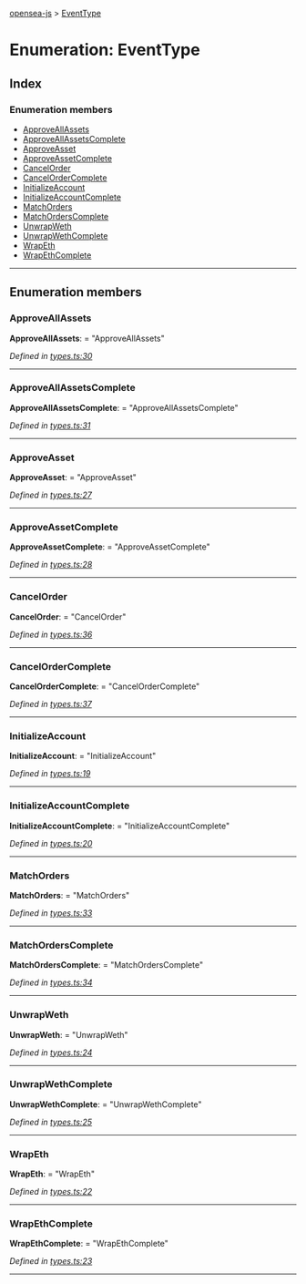 [opensea-js](../README.md) > [EventType](../enums/eventtype.md)

# Enumeration: EventType

## Index

### Enumeration members

* [ApproveAllAssets](eventtype.md#approveallassets)
* [ApproveAllAssetsComplete](eventtype.md#approveallassetscomplete)
* [ApproveAsset](eventtype.md#approveasset)
* [ApproveAssetComplete](eventtype.md#approveassetcomplete)
* [CancelOrder](eventtype.md#cancelorder)
* [CancelOrderComplete](eventtype.md#cancelordercomplete)
* [InitializeAccount](eventtype.md#initializeaccount)
* [InitializeAccountComplete](eventtype.md#initializeaccountcomplete)
* [MatchOrders](eventtype.md#matchorders)
* [MatchOrdersComplete](eventtype.md#matchorderscomplete)
* [UnwrapWeth](eventtype.md#unwrapweth)
* [UnwrapWethComplete](eventtype.md#unwrapwethcomplete)
* [WrapEth](eventtype.md#wrapeth)
* [WrapEthComplete](eventtype.md#wrapethcomplete)

---

## Enumeration members

<a id="approveallassets"></a>

###  ApproveAllAssets

**ApproveAllAssets**:  = "ApproveAllAssets"

*Defined in [types.ts:30](https://github.com/ProjectOpenSea/opensea-js/blob/4352cbd/src/types.ts#L30)*

___
<a id="approveallassetscomplete"></a>

###  ApproveAllAssetsComplete

**ApproveAllAssetsComplete**:  = "ApproveAllAssetsComplete"

*Defined in [types.ts:31](https://github.com/ProjectOpenSea/opensea-js/blob/4352cbd/src/types.ts#L31)*

___
<a id="approveasset"></a>

###  ApproveAsset

**ApproveAsset**:  = "ApproveAsset"

*Defined in [types.ts:27](https://github.com/ProjectOpenSea/opensea-js/blob/4352cbd/src/types.ts#L27)*

___
<a id="approveassetcomplete"></a>

###  ApproveAssetComplete

**ApproveAssetComplete**:  = "ApproveAssetComplete"

*Defined in [types.ts:28](https://github.com/ProjectOpenSea/opensea-js/blob/4352cbd/src/types.ts#L28)*

___
<a id="cancelorder"></a>

###  CancelOrder

**CancelOrder**:  = "CancelOrder"

*Defined in [types.ts:36](https://github.com/ProjectOpenSea/opensea-js/blob/4352cbd/src/types.ts#L36)*

___
<a id="cancelordercomplete"></a>

###  CancelOrderComplete

**CancelOrderComplete**:  = "CancelOrderComplete"

*Defined in [types.ts:37](https://github.com/ProjectOpenSea/opensea-js/blob/4352cbd/src/types.ts#L37)*

___
<a id="initializeaccount"></a>

###  InitializeAccount

**InitializeAccount**:  = "InitializeAccount"

*Defined in [types.ts:19](https://github.com/ProjectOpenSea/opensea-js/blob/4352cbd/src/types.ts#L19)*

___
<a id="initializeaccountcomplete"></a>

###  InitializeAccountComplete

**InitializeAccountComplete**:  = "InitializeAccountComplete"

*Defined in [types.ts:20](https://github.com/ProjectOpenSea/opensea-js/blob/4352cbd/src/types.ts#L20)*

___
<a id="matchorders"></a>

###  MatchOrders

**MatchOrders**:  = "MatchOrders"

*Defined in [types.ts:33](https://github.com/ProjectOpenSea/opensea-js/blob/4352cbd/src/types.ts#L33)*

___
<a id="matchorderscomplete"></a>

###  MatchOrdersComplete

**MatchOrdersComplete**:  = "MatchOrdersComplete"

*Defined in [types.ts:34](https://github.com/ProjectOpenSea/opensea-js/blob/4352cbd/src/types.ts#L34)*

___
<a id="unwrapweth"></a>

###  UnwrapWeth

**UnwrapWeth**:  = "UnwrapWeth"

*Defined in [types.ts:24](https://github.com/ProjectOpenSea/opensea-js/blob/4352cbd/src/types.ts#L24)*

___
<a id="unwrapwethcomplete"></a>

###  UnwrapWethComplete

**UnwrapWethComplete**:  = "UnwrapWethComplete"

*Defined in [types.ts:25](https://github.com/ProjectOpenSea/opensea-js/blob/4352cbd/src/types.ts#L25)*

___
<a id="wrapeth"></a>

###  WrapEth

**WrapEth**:  = "WrapEth"

*Defined in [types.ts:22](https://github.com/ProjectOpenSea/opensea-js/blob/4352cbd/src/types.ts#L22)*

___
<a id="wrapethcomplete"></a>

###  WrapEthComplete

**WrapEthComplete**:  = "WrapEthComplete"

*Defined in [types.ts:23](https://github.com/ProjectOpenSea/opensea-js/blob/4352cbd/src/types.ts#L23)*

___

